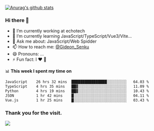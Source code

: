 [![Anurag's github stats](https://github-readme-stats.vercel.app/api?username=gideonsenku)](https://github.com/anuraghazra/github-readme-stats)
### Hi there 👋
- 🔭 I’m currently working at echotech
- 🌱 I’m currently learning JavaScript/TypeScript/Vue3/Vite...
- 💬 Ask me about: JavaScript/Web Spidder 
- 📫 How to reach me: [@Gideon_Senku](https://t.me/Gideon_Senku)
- 😄 Pronouns: ...
- ⚡ Fun fact: I ❤️ 🎵

📊 **This week I spent my time on**
<!--START_SECTION:waka-->

```txt
JavaScript    26 hrs 32 mins  ████████████████░░░░░░░░░   64.03 %
TypeScript    4 hrs 35 mins   ██▓░░░░░░░░░░░░░░░░░░░░░░   11.09 %
Python        4 hrs 19 mins   ██▓░░░░░░░░░░░░░░░░░░░░░░   10.43 %
JSON          1 hr 42 mins    █░░░░░░░░░░░░░░░░░░░░░░░░   04.11 %
Vue.js        1 hr 25 mins    █░░░░░░░░░░░░░░░░░░░░░░░░   03.43 %
```

<!--END_SECTION:waka-->


### Thank you for the visit.
![](http://profile-counter.glitch.me/gideonsenku/count.svg)
<!--
**GideonSenku/GideonSenku** is a ✨ _special_ ✨ repository because its `README.md` (this file) appears on your GitHub profile.

Here are some ideas to get you started:

- 🔭 I’m currently working on ...
- 🌱 I’m currently learning ...
- 👯 I’m looking to collaborate on ...
- 🤔 I’m looking for help with ...
- 💬 Ask me about ...
- 📫 How to reach me: ...
- 😄 Pronouns: ...
- ⚡ Fun fact: ...
-->
